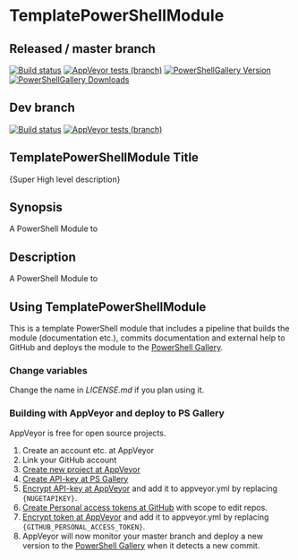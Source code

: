 # TemplatePowerShellModule

## Released / master branch

[![Build status](https://img.shields.io/appveyor/ci/SET_USERNAME/SET_REPONAME.svg?style=for-the-badge&logo=appveyor)](https://ci.appveyor.com/project/SET_USERNAME/SET_REPONAME)
[![AppVeyor tests (branch)](https://img.shields.io/appveyor/tests/SET_USERNAME/SET_REPONAME.svg?style=for-the-badge&logo=appveyor)](https://ci.appveyor.com/project/SET_USERNAME/SET_REPONAME/build/tests)
[![PowerShellGallery Version](https://img.shields.io/powershellgallery/v/SET_REPONAME.svg?style=for-the-badge)](https://www.powershellgallery.com/packages/SET_REPONAME)
[![PowerShellGallery Downloads](https://img.shields.io/powershellgallery/dt/SET_REPONAME.svg?style=for-the-badge)](https://www.powershellgallery.com/packages/SET_REPONAME)

## Dev branch

[![Build status](https://img.shields.io/appveyor/ci/SET_USERNAME/SET_REPONAME/dev.svg?style=for-the-badge&logo=appveyor)](https://ci.appveyor.com/project/SET_USERNAME/SET_REPONAME)
[![AppVeyor tests (branch)](https://img.shields.io/appveyor/tests/SET_USERNAME/SET_REPONAME/dev.svg?style=for-the-badge&logo=appveyor)](https://ci.appveyor.com/project/SET_USERNAME/SET_REPONAME/build/tests)

## TemplatePowerShellModule Title

{Super High level description}

## Synopsis

A PowerShell Module to

## Description

A PowerShell Module to

## Using TemplatePowerShellModule

This is a template PowerShell module that includes a pipeline that builds the
module (documentation etc.), commits documentation and external help to GitHub
and deploys the module to the [PowerShell Gallery](https://www.powershellgallery.com).

### Change variables

Change the name in *LICENSE.md* if you plan using it.

### Building with AppVeyor and deploy to PS Gallery

AppVeyor is free for open source projects.

1. Create an account etc. at AppVeyor
2. Link your GitHub account
3. [Create new project at AppVeyor](https://ci.appveyor.com/projects)
4. [Create API-key at PS Gallery](https://www.powershellgallery.com/account/apikeys)
5. [Encrypt API-key at AppVeyor](https://ci.appveyor.com/tools/encrypt)
and add it to appveyor.yml by replacing `{NUGETAPIKEY}`.
6. [Create Personal access tokens at GitHub](https://github.com/settings/tokens)
with scope to edit repos.
7. [Encrypt token at AppVeyor](https://ci.appveyor.com/tools/encrypt)
and add it to appveyor.yml by replacing `{GITHUB_PERSONAL_ACCESS_TOKEN}`.
8. AppVeyor will now monitor your master branch and deploy a new version to
the [PowerShell Gallery](https://www.powershellgallery.com)
when it detects a new commit.
